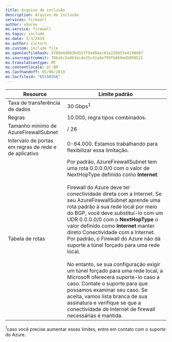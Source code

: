 ```yaml
---
title: Arquivo de inclusão
description: Arquivo de inclusão
services: firewall
author: vhorne
ms.service: firewall
ms.topic: include
ms.date: 5/3/2019
ms.author: victorh
ms.custom: include file
ms.openlocfilehash: 8709d4d903bd31ff94d04ec61e226857e4190407
ms.sourcegitcommit: f6ba5c5a4b1ec4e35c41a4e799fb669ad5099522
ms.translationtype: MT
ms.contentlocale: pt-BR
ms.lasthandoff: 05/06/2019
ms.locfileid: "65150356"
---
```

| Resource | Limite padrão |
| --- | --- |
| Taxa de transferência de dados |30 Gbps<sup>1</sup> |
|Regras|10.000, regra tipos combinados.|
|Tamanho mínimo de AzureFirewallSubnet |/ 26|
|Intervalo de portas em regras de rede e de aplicativo|0-64.000. Estamos trabalhando para flexibilizar essa limitação.|
|Tabela de rotas|Por padrão, AzureFirewallSubnet tem uma rota 0.0.0.0/0 com o valor de NextHopType definido como **Internet**.<br><br>Firewall do Azure deve ter conectividade direta com a Internet. Se seu AzureFirewallSubnet aprende uma rota padrão à sua rede local por meio do BGP, você deve substituí-lo com um UDR 0.0.0.0/0 com o **NextHopType** o valor definido como **Internet** manter direto Conectividade com a Internet. Por padrão, o Firewall do Azure não dá suporte a túnel forçado para uma rede local.<br><br>No entanto, se sua configuração exigir um túnel forçado para uma rede local, a Microsoft oferecerá suporte-lo caso a caso. Contate o suporte para que possamos examinar seu caso. Se aceita, vamos lista branca de sua assinatura e verifique se que a conectividade de Internet de firewall necessárias é mantida.|

<sup>1</sup>caso você precise aumentar esses limites, entre em contato com o suporte do Azure.
